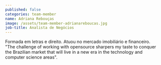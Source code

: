 ```yaml
---
published: false
categories: team-member
name: Adriana Rebouças
image: /assets/team-member-adrianareboucas.jpg
job-title: Analista de Negócios
---
```


Formada em letras e direito. Atuou no mercado imobiliário e financeiro. "The challenge of working with opensource sharpers my taste to conquer the Brazilian market that will live in a new era in the technology and computer science areas".
